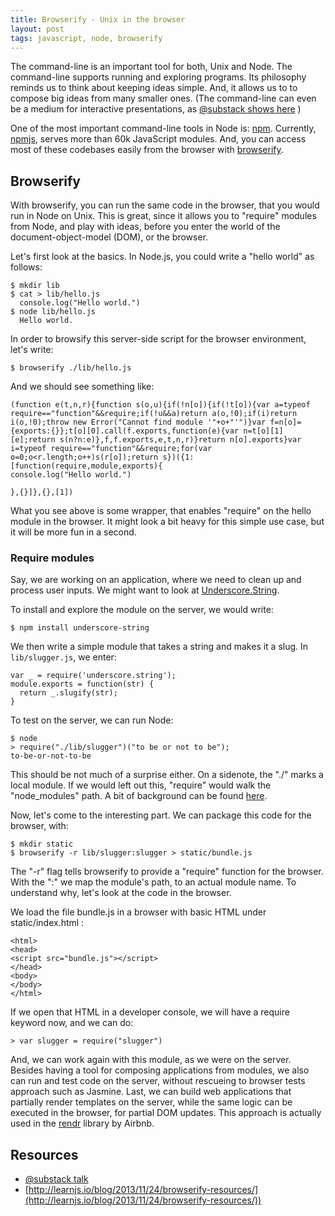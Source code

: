 ```yaml
---
title: Browserify - Unix in the browser
layout: post
tags: javascript, node, browserify
---
```

The command-line is an important tool for both, Unix and Node. The command-line supports running and exploring programs. Its philosophy reminds us to think about keeping ideas simple. And, it allows us to to compose big ideas from many smaller ones. (The command-line can even be a medium for interactive presentations, as [@substack shows here](http://vimeo.com/62988591) )

One of the most important command-line tools in Node is: [npm](http://en.wikipedia.org/wiki/Npm_(software)). Currently, [npmjs](https://www.npmjs.org/), serves more than 60k JavaScript modules. And, you can access most of these codebases easily from the browser with [browserify](http://browserify.org/).

## Browserify

With browserify, you can run the same code in the browser, that you would run in Node on Unix. This is great, since it allows you to "require" modules from Node, and play with ideas, before you enter the world of the document-object-model (DOM), or the browser.

Let's first look at the basics. In Node.js, you could write a "hello world" as follows:

    $ mkdir lib
    $ cat > lib/hello.js
      console.log("Hello world.")
    $ node lib/hello.js
      Hello world.

In order to browsify this server-side script for the browser environment, let's write:

    $ browserify ./lib/hello.js

And we should see something like:

~~~
(function e(t,n,r){function s(o,u){if(!n[o]){if(!t[o]){var a=typeof require=="function"&&require;if(!u&&a)return a(o,!0);if(i)return i(o,!0);throw new Error("Cannot find module '"+o+"'")}var f=n[o]={exports:{}};t[o][0].call(f.exports,function(e){var n=t[o][1][e];return s(n?n:e)},f,f.exports,e,t,n,r)}return n[o].exports}var i=typeof require=="function"&&require;for(var o=0;o<r.length;o++)s(r[o]);return s})({1:[function(require,module,exports){
console.log("Hello world.")

},{}]},{},[1])
~~~

What you see above is some wrapper, that enables "require" on the hello module in the browser. It might look a bit heavy for this simple use case, but it will be more fun in a second.

### Require modules

Say, we are working on an application, where we need to clean up and process user inputs. We might want to look at [Underscore.String](https://github.com/epeli/underscore.string#readme).

To install and explore the module on the server, we would write:

    $ npm install underscore-string

We then write a simple module that takes a string and makes it a slug. In `lib/slugger.js`, we enter:

    var _ = require('underscore.string');
    module.exports = function(str) {
      return _.slugify(str);
    }

To test on the server, we can run Node:

    $ node
    > require("./lib/slugger")("to be or not to be");
    to-be-or-not-to-be

This should be not much of a surprise either. On a sidenote, the "./" marks a local module. If we would left out this, "require" would walk the "node_modules" path. A bit of background can be found [here](https://github.com/maxogden/art-of-node/#how-require-works).

Now, let's come to the interesting part. We can package this code for the browser, with:

    $ mkdir static
    $ browserify -r lib/slugger:slugger > static/bundle.js

The "-r" flag tells browserify to provide a "require" function for the browser. With the ":" we map the module's path, to an actual module name. To understand why, let's look at the code in the browser.

We load the file bundle.js in a browser with basic HTML under static/index.html :

~~~
<html>
<head>
<script src="bundle.js"></script>
</head>
<body>
</body>
</html>
~~~

If we open that HTML in a developer console, we will have a require keyword now, and we can do:

    > var slugger = require("slugger")

And, we can work again with this module, as we were on the server. Besides having a tool for composing applications from modules, we also can run and test code on the server, without rescueing to browser tests approach such as Jasmine. Last, we can build web applications that partially render templates on the server, while the same logic can be executed in the browser, for partial DOM updates. This approach is actually used in the [rendr](https://github.com/rendrjs/rendr) library by Airbnb.

## Resources

* [@substack talk](http://vimeo.com/62988591)
* [http://learnjs.io/blog/2013/11/24/browserify-resources/](http://learnjs.io/blog/2013/11/24/browserify-resources/))

